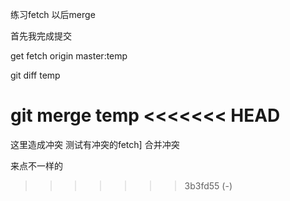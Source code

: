 练习fetch 以后merge

首先我完成提交

get fetch origin master:temp

git diff temp

git merge temp
<<<<<<< HEAD
=======

这里造成冲突
测试有冲突的fetch]
合并冲突

来点不一样的
>>>>>>> 3b3fd55 (-)
